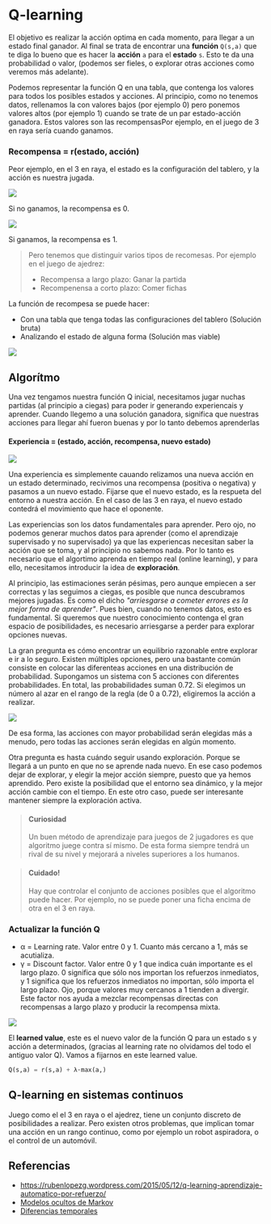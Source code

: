# Q-learning

El objetivo es realizar la acción optima en cada momento, para llegar a un estado final ganador.
Al final se trata de encontrar una **función** `Q(s,a)` que te diga lo bueno que es hacer la **acción** `a` para el **estado** `s`.
Esto te da una probabilidad o valor, (podemos ser fieles, o explorar otras acciones como veremos más adelante).

Podemos representar la función Q en una tabla, que contenga los valores para todos los posibles estados y acciones. Al principio, como no tenemos datos, rellenamos la con valores bajos (por ejemplo 0) pero ponemos valores altos (por ejemplo 1) cuando se trate de un par estado-acción ganadora. Estos valores son las recompensasPor ejemplo, en el juego de 3 en raya sería cuando ganamos.

### Recompensa = r(estado, acción)

Peor ejemplo, en el 3 en raya, el estado es la configuración del tablero, y la acción es nuestra jugada.

![](https://rubenlopezg.files.wordpress.com/2015/05/direct_reward_int.png)

Si no ganamos, la recompensa es 0.

![](https://rubenlopezg.files.wordpress.com/2015/05/direct_reward_win.png)

Si ganamos, la recompensa es 1.

> Pero tenemos que distinguir varios tipos de recomesas. Por ejemplo en el juego de ajedrez:
> * Recompensa a largo plazo: Ganar la partida
> * Recompenensa a corto plazo: Comer fichas

La función de recompesa se puede hacer:
* Con una tabla que tenga todas las configuraciones del tablero (Solución bruta)
* Analizando el estado de alguna forma (Solución mas viable)

![](https://rubenlopezg.files.wordpress.com/2015/05/direct_reward1.png)

## Algorítmo

Una vez tengamos nuestra función Q inicial, necesitamos jugar nuchas partidas (al principio a ciegas)
para poder ir generando experiencais y aprender.
Cuando llegemo a una solución ganadora, significa que nuestras acciones para llegar ahí fueron buenas y por lo tanto debemos aprenderlas

#### Experiencia = (estado, acción, recompensa, nuevo estado)

![](https://rubenlopezg.files.wordpress.com/2015/05/experience1.png)

Una experiencia es simplemente cauando relizamos una nueva acción en un estado determinado,
recivimos una recompensa (positiva o negativa) y pasamos a un nuevo estado.
Fijarse que el nuevo estado, es la respueta del entorno a nuestra acción.
En el caso de las 3 en raya, el nuevo estado contedrá el movimiento que hace el oponente.

Las experiencias son los datos fundamentales para aprender. Pero ojo,
no podemos generar muchos datos para aprender (como el aprendizaje supervisado y no supervisado)
ya que las experiencas necesitan saber la acción que se toma, y al principio no sabemos nada.
Por lo tanto es necesario que el algortimo aprenda en tiempo real (online learning),
y para ello, necesitamos introducir la idea de **exploración**.

Al principio, las estimaciones serán pésimas, pero aunque empiecen a ser correctas y las seguimos a ciegas,
es posible que nunca descubramos mejores jugadas.
Es como el dicho *"arriesgarse a cometer errores es la mejor forma de aprender"*.
Pues bien, cuando no tenemos datos, esto es fundamental.
Si queremos que nuestro conocimiento contenga el gran espacio de posibilidades,
es necesario arriesgarse a perder para explorar opciones nuevas.

La gran pregunta es cómo encontrar un equilibrio razonable entre explorar e ir a lo seguro.
Existen múltiples opciones, pero una bastante común consiste en colocar las diferenteas acciones en una distribución de probabilidad.
Supongamos un sistema con 5 acciones con diferentes probabilidades. En total, las probabilidades suman 0.72.
Si elegimos un número al azar en el rango de la regla (de 0 a 0.72), eligiremos la acción a realizar.

![](https://rubenlopezg.files.wordpress.com/2015/05/exploring2.png)

De esa forma, las acciones con mayor probabilidad serán elegidas más a menudo,
pero todas las acciones serán elegidas en algún momento.

Otra pregunta es hasta cuándo seguir usando exploración. Porque se llegará a un punto en que no se aprende nada nuevo.
En ese caso podemos dejar de explorar, y elegir la mejor acción siempre, puesto que ya hemos aprendido.
Pero existe la posibilidad que el entorno sea dinámico, y la mejor acción cambie con el tiempo.
En este otro caso, puede ser interesante mantener siempre la exploración activa.

> #### Curiosidad
> Un buen método de aprendizaje para juegos de 2 jugadores es que algoritmo juege contra sí mismo.
> De esta forma siempre tendrá un rival de su nivel y mejorará a niveles superiores a los humanos.

> #### Cuidado!
> Hay que controlar el conjunto de acciones posibles que el algoritmo puede hacer.
> Por ejemplo, no se puede poner una ficha encima de otra en el 3 en raya.

### Actualizar la función Q

* α = Learning rate. Valor entre 0 y 1. Cuanto más cercano a 1, más se acutializa.
* γ = Discount factor.  Valor entre 0 y 1 que indica cuán importante es el largo plazo. 0 significa que sólo nos importan los refuerzos inmediatos, y 1 significa que los refuerzos inmediatos no importan, sólo importa el largo plazo. Ojo, porque valores muy cercanos a 1 tienden a divergir. Este factor nos ayuda a mezclar recompensas directas con recompensas a largo plazo y producir la recompensa mixta.

![](https://wikimedia.org/api/rest_v1/media/math/render/svg/1df368653bf2eb16081f8738486ef4c9d60e9d03)

El **learned value**, este es el nuevo valor de la función Q para un estado s y acción a determinados,
(gracias al learning rate no olvidamos del todo el antiguo valor Q). Vamos a fijarnos en este learned value.

```python
Q(s,a) = r(s,a) + λ·max(a,)
```

## Q-learning en sistemas continuos

Juego como el el 3 en raya o el ajedrez, tiene un conjunto discreto de posibilidades a realizar.
Pero existen otros problemas, que implican tomar una acción en un rango continuo,
como por ejemplo un robot aspiradora, o el control de un automóvil.


## Referencias

* https://rubenlopezg.wordpress.com/2015/05/12/q-learning-aprendizaje-automatico-por-refuerzo/
* [Modelos ocultos de Markov](http://artint.info/html/ArtInt_161.html)
* [Diferencias temporales](http://artint.info/html/ArtInt_264.html)


